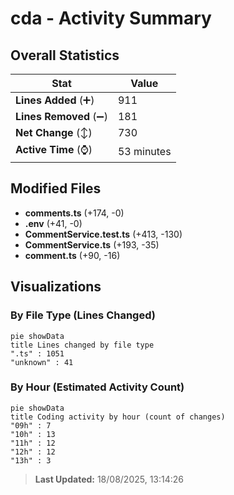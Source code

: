 # cda - Activity Summary 

## Overall Statistics

| Stat                   | Value                                                             |
| ---------------------- | ----------------------------------------------------------------- |
| **Lines Added** (➕)   | 911                                          |
| **Lines Removed** (➖) | 181                                        |
| **Net Change** (↕)    | 730                |
| **Active Time** (⌚)   | 53 minutes |


## Modified Files
- **comments.ts** (+174, -0)
- **.env** (+41, -0)
- **CommentService.test.ts** (+413, -130)
- **CommentService.ts** (+193, -35)
- **comment.ts** (+90, -16)

## Visualizations

### By File Type (Lines Changed)

```mermaid
pie showData
title Lines changed by file type
".ts" : 1051
"unknown" : 41
```

### By Hour (Estimated Activity Count)

```mermaid
pie showData
title Coding activity by hour (count of changes)
"09h" : 7
"10h" : 13
"11h" : 12
"12h" : 12
"13h" : 3
```


> **Last Updated:** 18/08/2025, 13:14:26